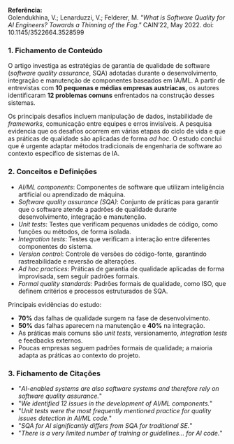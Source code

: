 **Referência:**  
Golendukhina, V.; Lenarduzzi, V.; Felderer, M. *"What is Software Quality for AI Engineers? Towards a Thinning of the Fog."* CAIN’22, May 2022. doi: 10.1145/3522664.3528599

### 1. Fichamento de Conteúdo
O artigo investiga as estratégias de garantia de qualidade de software (*software quality assurance*, SQA) adotadas durante o desenvolvimento, integração e manutenção de componentes baseados em IA/ML. A partir de entrevistas com **10 pequenas e médias empresas austríacas**, os autores identificaram **12 problemas comuns** enfrentados na construção desses sistemas.  

Os principais desafios incluem manipulação de dados, instabilidade de *frameworks*, comunicação entre equipes e erros invisíveis. A pesquisa evidencia que os desafios ocorrem em várias etapas do ciclo de vida e que as práticas de qualidade são aplicadas de forma *ad hoc*. O estudo conclui que é urgente adaptar métodos tradicionais de engenharia de software ao contexto específico de sistemas de IA.

### 2. Conceitos e Definições
- *AI/ML components*: Componentes de software que utilizam inteligência artificial ou aprendizado de máquina.  
- *Software quality assurance (SQA)*: Conjunto de práticas para garantir que o software atende a padrões de qualidade durante desenvolvimento, integração e manutenção.  
- *Unit tests*: Testes que verificam pequenas unidades de código, como funções ou métodos, de forma isolada.  
- *Integration tests*: Testes que verificam a interação entre diferentes componentes do sistema.  
- *Version control*: Controle de versões do código-fonte, garantindo rastreabilidade e reversão de alterações.  
- *Ad hoc practices*: Práticas de garantia de qualidade aplicadas de forma improvisada, sem seguir padrões formais.  
- *Formal quality standards*: Padrões formais de qualidade, como ISO, que definem critérios e processos estruturados de SQA.  

Principais evidências do estudo:  
- **70%** das falhas de qualidade surgem na fase de desenvolvimento.  
- **50%** das falhas aparecem na manutenção e **40%** na integração.  
- As práticas mais comuns são *unit tests*, versionamento, *integration tests* e feedbacks externos.  
- Poucas empresas seguem padrões formais de qualidade; a maioria adapta as práticas ao contexto do projeto.

### 3. Fichamento de Citações
- "*AI-enabled systems are also software systems and therefore rely on software quality assurance.*"
- "*We identified 12 issues in the development of AI/ML components.*"
- "*Unit tests were the most frequently mentioned practice for quality issues detection in AI/ML code.*"
- "*SQA for AI significantly differs from SQA for traditional SE.*"
- "*There is a very limited number of training or guidelines... for AI code.*"
